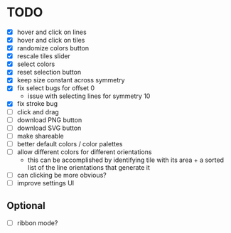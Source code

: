 # TODO

- [x] hover and click on lines
- [x] hover and click on tiles
- [x] randomize colors button
- [x] rescale tiles slider
- [x] select colors
- [x] reset selection button
- [x] keep size constant across symmetry
- [x] fix select bugs for offset 0
	- issue with selecting lines for symmetry 10
- [x] fix stroke bug
- [ ] click and drag
- [ ] download PNG button
- [ ] download SVG button
- [ ] make shareable
- [ ] better default colors / color palettes
- [ ] allow different colors for different orientations
	- this can be accomplished by identifying tile with its area + a sorted list of the line orientations that generate it
- [ ] can clicking be more obvious?
- [ ] improve settings UI

## Optional
- [ ] ribbon mode?

